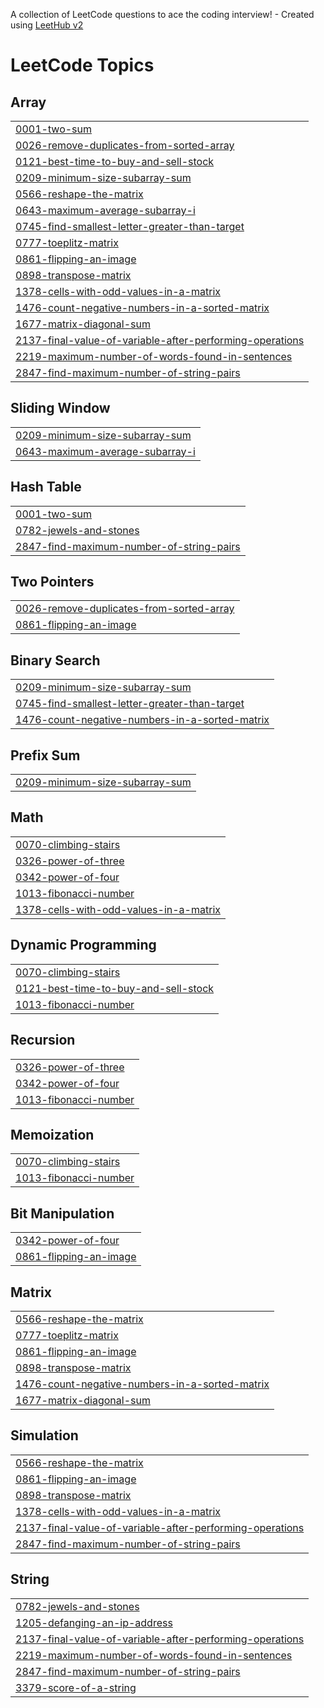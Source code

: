 A collection of LeetCode questions to ace the coding interview! - Created using [LeetHub v2](https://github.com/arunbhardwaj/LeetHub-2.0)
<!---LeetCode Topics Start-->
# LeetCode Topics
## Array
|  |
| ------- |
| [0001-two-sum](https://github.com/Naveenk2004v/leetcode/tree/master/0001-two-sum) |
| [0026-remove-duplicates-from-sorted-array](https://github.com/Naveenk2004v/leetcode/tree/master/0026-remove-duplicates-from-sorted-array) |
| [0121-best-time-to-buy-and-sell-stock](https://github.com/Naveenk2004v/leetcode/tree/master/0121-best-time-to-buy-and-sell-stock) |
| [0209-minimum-size-subarray-sum](https://github.com/Naveenk2004v/leetcode/tree/master/0209-minimum-size-subarray-sum) |
| [0566-reshape-the-matrix](https://github.com/Naveenk2004v/leetcode/tree/master/0566-reshape-the-matrix) |
| [0643-maximum-average-subarray-i](https://github.com/Naveenk2004v/leetcode/tree/master/0643-maximum-average-subarray-i) |
| [0745-find-smallest-letter-greater-than-target](https://github.com/Naveenk2004v/leetcode/tree/master/0745-find-smallest-letter-greater-than-target) |
| [0777-toeplitz-matrix](https://github.com/Naveenk2004v/leetcode/tree/master/0777-toeplitz-matrix) |
| [0861-flipping-an-image](https://github.com/Naveenk2004v/leetcode/tree/master/0861-flipping-an-image) |
| [0898-transpose-matrix](https://github.com/Naveenk2004v/leetcode/tree/master/0898-transpose-matrix) |
| [1378-cells-with-odd-values-in-a-matrix](https://github.com/Naveenk2004v/leetcode/tree/master/1378-cells-with-odd-values-in-a-matrix) |
| [1476-count-negative-numbers-in-a-sorted-matrix](https://github.com/Naveenk2004v/leetcode/tree/master/1476-count-negative-numbers-in-a-sorted-matrix) |
| [1677-matrix-diagonal-sum](https://github.com/Naveenk2004v/leetcode/tree/master/1677-matrix-diagonal-sum) |
| [2137-final-value-of-variable-after-performing-operations](https://github.com/Naveenk2004v/leetcode/tree/master/2137-final-value-of-variable-after-performing-operations) |
| [2219-maximum-number-of-words-found-in-sentences](https://github.com/Naveenk2004v/leetcode/tree/master/2219-maximum-number-of-words-found-in-sentences) |
| [2847-find-maximum-number-of-string-pairs](https://github.com/Naveenk2004v/leetcode/tree/master/2847-find-maximum-number-of-string-pairs) |
## Sliding Window
|  |
| ------- |
| [0209-minimum-size-subarray-sum](https://github.com/Naveenk2004v/leetcode/tree/master/0209-minimum-size-subarray-sum) |
| [0643-maximum-average-subarray-i](https://github.com/Naveenk2004v/leetcode/tree/master/0643-maximum-average-subarray-i) |
## Hash Table
|  |
| ------- |
| [0001-two-sum](https://github.com/Naveenk2004v/leetcode/tree/master/0001-two-sum) |
| [0782-jewels-and-stones](https://github.com/Naveenk2004v/leetcode/tree/master/0782-jewels-and-stones) |
| [2847-find-maximum-number-of-string-pairs](https://github.com/Naveenk2004v/leetcode/tree/master/2847-find-maximum-number-of-string-pairs) |
## Two Pointers
|  |
| ------- |
| [0026-remove-duplicates-from-sorted-array](https://github.com/Naveenk2004v/leetcode/tree/master/0026-remove-duplicates-from-sorted-array) |
| [0861-flipping-an-image](https://github.com/Naveenk2004v/leetcode/tree/master/0861-flipping-an-image) |
## Binary Search
|  |
| ------- |
| [0209-minimum-size-subarray-sum](https://github.com/Naveenk2004v/leetcode/tree/master/0209-minimum-size-subarray-sum) |
| [0745-find-smallest-letter-greater-than-target](https://github.com/Naveenk2004v/leetcode/tree/master/0745-find-smallest-letter-greater-than-target) |
| [1476-count-negative-numbers-in-a-sorted-matrix](https://github.com/Naveenk2004v/leetcode/tree/master/1476-count-negative-numbers-in-a-sorted-matrix) |
## Prefix Sum
|  |
| ------- |
| [0209-minimum-size-subarray-sum](https://github.com/Naveenk2004v/leetcode/tree/master/0209-minimum-size-subarray-sum) |
## Math
|  |
| ------- |
| [0070-climbing-stairs](https://github.com/Naveenk2004v/leetcode/tree/master/0070-climbing-stairs) |
| [0326-power-of-three](https://github.com/Naveenk2004v/leetcode/tree/master/0326-power-of-three) |
| [0342-power-of-four](https://github.com/Naveenk2004v/leetcode/tree/master/0342-power-of-four) |
| [1013-fibonacci-number](https://github.com/Naveenk2004v/leetcode/tree/master/1013-fibonacci-number) |
| [1378-cells-with-odd-values-in-a-matrix](https://github.com/Naveenk2004v/leetcode/tree/master/1378-cells-with-odd-values-in-a-matrix) |
## Dynamic Programming
|  |
| ------- |
| [0070-climbing-stairs](https://github.com/Naveenk2004v/leetcode/tree/master/0070-climbing-stairs) |
| [0121-best-time-to-buy-and-sell-stock](https://github.com/Naveenk2004v/leetcode/tree/master/0121-best-time-to-buy-and-sell-stock) |
| [1013-fibonacci-number](https://github.com/Naveenk2004v/leetcode/tree/master/1013-fibonacci-number) |
## Recursion
|  |
| ------- |
| [0326-power-of-three](https://github.com/Naveenk2004v/leetcode/tree/master/0326-power-of-three) |
| [0342-power-of-four](https://github.com/Naveenk2004v/leetcode/tree/master/0342-power-of-four) |
| [1013-fibonacci-number](https://github.com/Naveenk2004v/leetcode/tree/master/1013-fibonacci-number) |
## Memoization
|  |
| ------- |
| [0070-climbing-stairs](https://github.com/Naveenk2004v/leetcode/tree/master/0070-climbing-stairs) |
| [1013-fibonacci-number](https://github.com/Naveenk2004v/leetcode/tree/master/1013-fibonacci-number) |
## Bit Manipulation
|  |
| ------- |
| [0342-power-of-four](https://github.com/Naveenk2004v/leetcode/tree/master/0342-power-of-four) |
| [0861-flipping-an-image](https://github.com/Naveenk2004v/leetcode/tree/master/0861-flipping-an-image) |
## Matrix
|  |
| ------- |
| [0566-reshape-the-matrix](https://github.com/Naveenk2004v/leetcode/tree/master/0566-reshape-the-matrix) |
| [0777-toeplitz-matrix](https://github.com/Naveenk2004v/leetcode/tree/master/0777-toeplitz-matrix) |
| [0861-flipping-an-image](https://github.com/Naveenk2004v/leetcode/tree/master/0861-flipping-an-image) |
| [0898-transpose-matrix](https://github.com/Naveenk2004v/leetcode/tree/master/0898-transpose-matrix) |
| [1476-count-negative-numbers-in-a-sorted-matrix](https://github.com/Naveenk2004v/leetcode/tree/master/1476-count-negative-numbers-in-a-sorted-matrix) |
| [1677-matrix-diagonal-sum](https://github.com/Naveenk2004v/leetcode/tree/master/1677-matrix-diagonal-sum) |
## Simulation
|  |
| ------- |
| [0566-reshape-the-matrix](https://github.com/Naveenk2004v/leetcode/tree/master/0566-reshape-the-matrix) |
| [0861-flipping-an-image](https://github.com/Naveenk2004v/leetcode/tree/master/0861-flipping-an-image) |
| [0898-transpose-matrix](https://github.com/Naveenk2004v/leetcode/tree/master/0898-transpose-matrix) |
| [1378-cells-with-odd-values-in-a-matrix](https://github.com/Naveenk2004v/leetcode/tree/master/1378-cells-with-odd-values-in-a-matrix) |
| [2137-final-value-of-variable-after-performing-operations](https://github.com/Naveenk2004v/leetcode/tree/master/2137-final-value-of-variable-after-performing-operations) |
| [2847-find-maximum-number-of-string-pairs](https://github.com/Naveenk2004v/leetcode/tree/master/2847-find-maximum-number-of-string-pairs) |
## String
|  |
| ------- |
| [0782-jewels-and-stones](https://github.com/Naveenk2004v/leetcode/tree/master/0782-jewels-and-stones) |
| [1205-defanging-an-ip-address](https://github.com/Naveenk2004v/leetcode/tree/master/1205-defanging-an-ip-address) |
| [2137-final-value-of-variable-after-performing-operations](https://github.com/Naveenk2004v/leetcode/tree/master/2137-final-value-of-variable-after-performing-operations) |
| [2219-maximum-number-of-words-found-in-sentences](https://github.com/Naveenk2004v/leetcode/tree/master/2219-maximum-number-of-words-found-in-sentences) |
| [2847-find-maximum-number-of-string-pairs](https://github.com/Naveenk2004v/leetcode/tree/master/2847-find-maximum-number-of-string-pairs) |
| [3379-score-of-a-string](https://github.com/Naveenk2004v/leetcode/tree/master/3379-score-of-a-string) |
<!---LeetCode Topics End-->